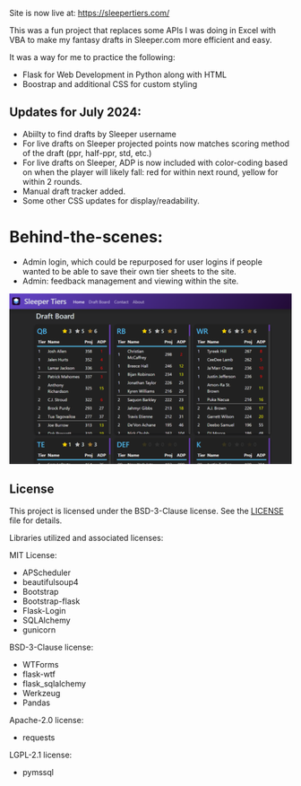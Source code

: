 Site is now live at: https://sleepertiers.com/

This was a fun project that replaces some APIs I was doing in Excel with VBA to make my fantasy drafts in Sleeper.com more efficient and easy. 

It was a way for me to practice the following:
- Flask for Web Development in Python along with HTML
- Boostrap and additional CSS for custom styling

## Updates for July 2024:
- Abiilty to find drafts by Sleeper username
- For live drafts on Sleeper projected points now matches scoring method of the draft (ppr, half-ppr, std, etc.)
- For live drafts on Sleeper, ADP is now included with color-coding based on when the player will likely fall: red for within next round, yellow for within 2 rounds.
- Manual draft tracker added.
- Some other CSS updates for display/readability.

# Behind-the-scenes:
- Admin login, which could be repurposed for user logins if people wanted to be able to save their own tier sheets to the site.
- Admin: feedback management and viewing within the site.

![example](https://github.com/brownjf2027/SleeperTierSite/blob/master/static/images/example.png)

## License
This project is licensed under the BSD-3-Clause license. See the [LICENSE](LICENSE) file for details.

Libraries utilized and associated licenses:

MIT License:
- APScheduler
- beautifulsoup4
- Bootstrap
- Bootstrap-flask
- Flask-Login
- SQLAlchemy
- gunicorn

BSD-3-Clause license:
- WTForms
- flask-wtf
- flask_sqlalchemy
- Werkzeug
- Pandas

Apache-2.0 license:
- requests

LGPL-2.1 license:
- pymssql
